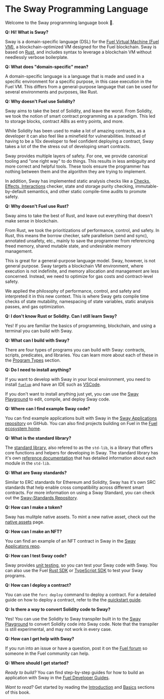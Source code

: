 # The Sway Programming Language

Welcome to the Sway programming language book 🌴.

**Q: Hi! What is Sway?**

Sway is a domain-specific language (DSL) for the [Fuel Virtual Machine (Fuel VM)](https://docs.fuel.network/docs/specs/fuel-vm/), a blockchain-optimized VM designed for the Fuel blockchain. Sway is based on [Rust](https://doc.rust-lang.org/book/), and includes syntax to leverage a blockchain VM without needlessly verbose boilerplate.

**Q: What does "domain-specific" mean?**

A domain-specific language is a language that is made and used in a specific environment for a specific purpose, in this case execution in the Fuel VM. This differs from a general-purpose language that can be used for several environments and purposes, like Rust.

**Q: Why doesn't Fuel use Solidity?**

Sway aims to take the best of Solidity, and leave the worst. From Solidity, we took the notion of smart contract programming as a paradigm. This led to storage blocks, contract ABIs as entry points, and more.

While Solidity has been used to make a lot of amazing contracts, as a developer it can also feel like a minefield for vulnerabilities. Instead of having to be a 10x developer to feel confident deploying a contract, Sway takes a lot of the the stress out of developing smart contracts.

Sway provides multiple layers of safety. For one, we provide canonical tooling and "one right way" to do things. This results in less ambiguity and more correct and helpful tools. These tools ensure the programmer has nothing between them and the algorithm they are trying to implement.

In addition, Sway has implemented static analysis checks like a [Checks, Effects, Interactions](./blockchain-development/calling_contracts.md#cei-pattern-violation-static-analysis) checker, state and storage purity checking, immutable-by-default semantics, and other static compile-time audits to promote safety.

**Q: Why doesn't Fuel use Rust?**

Sway aims to take the best of Rust, and leave out everything that doesn't make sense in blockchain.

From Rust, we took the prioritizations of performance, control, and safety. In Rust, this means the borrow checker, safe parallelism (send and sync), annotated unsafety, etc., mainly to save the programmer from referencing freed memory, shared mutable state, and undesirable memory management.

This is great for a general-purpose language model. Sway, however, is not general purpose. Sway targets a blockchain VM environment, where execution is not indefinite, and memory allocation and management are less concerned. Instead, we need to optimize for gas costs and contract-level safety.

We applied the philosophy of performance, control, and safety and interpreted it in this new context. This is where Sway gets compile time checks of state mutability, namespacing of state variables, static analysis passes, and gas optimization.

**Q: I don't know Rust or Solidity. Can I still learn Sway?**

Yes! If you are familiar the basics of programming, blockchain, and using a terminal you can build with Sway.

**Q: What can I build with Sway?**

There are four types of programs you can build with Sway: contracts, scripts, predicates, and libraries. You can learn more about each of these in the [Program Types](./sway-program-types/index.md) section.

**Q: Do I need to install anything?**

If you want to develop with Sway in your local environment, you need to install [`fuelup`](https://docs.fuel.network/guides/installation/) and have an IDE such as [VSCode](https://code.visualstudio.com/).

If you don't want to install anything just yet, you can use the [Sway Playground](https://www.sway-playground.org/) to edit, compile, and deploy Sway code.

**Q: Where can I find example Sway code?**

You can find example applications built with Sway in the [Sway Applications repository](https://github.com/FuelLabs/sway-applications) on GitHub. You can also find projects building on Fuel in the [Fuel ecosystem home](https://app.fuel.network/ecosystem).

**Q: What is the standard library?**

The [standard library](./introduction/standard_library.md), also refered to as the `std-lib`, is a library that offers core functions and helpers for developing in Sway. The standard library has it's own [reference documentation](https://fuellabs.github.io/sway/master/std/) that has detailed information about each module in the `std-lib`.

**Q: What are Sway standards?**

Similar to ERC standards for Ethereum and Solidity, Sway has it's own SRC standards that help enable cross compatibility across different smart contracts. For more information on using a Sway Standard, you can check out the [Sway-Standards Repository](https://github.com/FuelLabs/sway-standards).

**Q: How can I make a token?**

Sway has mulitple native assets. To mint a new native asset, check out the [native assets](./blockchain-development/native_assets.md) page.

**Q: How can I make an NFT?**

You can find an example of an NFT contract in Sway in the [Sway Applicatons repo](https://github.com/FuelLabs/sway-applications/tree/master/NFT).

**Q: How can I test Sway code?**

Sway provides [unit testing](./testing/unit-testing.md), so you can test your Sway code with Sway. You can also use the Fuel [Rust SDK](https://docs.fuel.network/docs/fuels-rs/testing/) or [TypeScript SDK](https://docs.fuel.network/docs/fuels-ts/testing/) to test your Sway programs.

**Q: How can I deploy a contract?**

You can use the `forc deploy` command to deploy a contract. For a detailed guide on how to deploy a contract, refer to the the [quickstart guide](https://docs.fuel.network/docs/intro/quickstart-contract/).

**Q: Is there a way to convert Solidity code to Sway?**

Yes! You can use the Solidity to Sway transpiler built in to the [Sway Playground](https://www.sway-playground.org/) to convert Solidity code into Sway code. Note that the transpiler is still experimental, and may not work in every case.

**Q: How can I get help with Sway?**

If you run into an issue or have a question, post it on the [Fuel forum](https://forum.fuel.network/) so someone in the Fuel community can help.

**Q: Where should I get started?**

*Ready to build?* You can find step-by-step guides for how to build an application with Sway in the [Fuel Developer Guides](https://docs.fuel.network/guides/).

*Want to read?* Get started by reading the [Introduction](./introduction/index.md) and [Basics](./basics/index.md) sections of this book.
